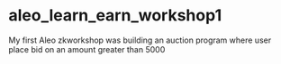 # aleo_learn_earn_workshop1
My first Aleo zkworkshop was building an auction program where user place bid on an amount greater than 5000
